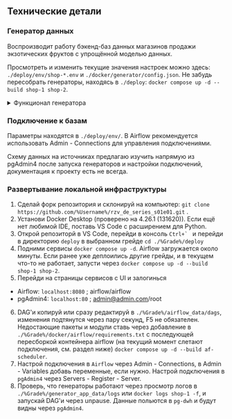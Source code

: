 ## Технические детали


### Генератор данных

Воспроизводит работу бэкенд-баз данных магазинов продажи экзотических фруктов с упрощённой моделью данных.

Просмотреть и изменить текущие значения настроек можно здесь: ```./deploy/env/shop-*.env``` и ```./docker/generator/config.json```. Не забудь пересобрать генераторы, находясь в ```./deploy```: ```docker compose up -d --build shop-1 shop-2```.

<details>
<summary>Функционал генератора</summary>
<br>

* Через пакет Faker генерирует строки для таблиц в Postgres базе
* Можно развернуть несколько инстансов источников (имитация филиалов)
* Воспроизводимость генерации и обновления данных через seed: ```GENERATOR_SEED```
* Удаление данных старше момента времени Х через ```DELETE_OLDER_THAN_SEC```
* Обновление случайного количества столбцов в строках с управляемой глубиной в прошлом: ```update_rows_per_tick, UPDATE_NOT_OLDER_THAN_SEC```
* Автоматическая остановка через заданное время: ```STOP_GENERATOR_AFTER_SEC```
* Управляемая частота вставки и изменения данных (через время между тиками): ```TICK_INTERVAL_SEC```
* Подробное логирование уровня DEBUG и удобное уровня INFO в контейнере: ```docker logs shop-1 -f``` и в ```./generator_app_data/logs```
</details>


### Подключение к базам
Параметры находятся в ```./deploy/env/```. 
В Airflow рекомендуется использовать Admin - Connections для управления подключениями.

Схему данных на источниках предлагаю изучить напрямую из pgAdmin4 после запуска генераторов и настройки подключений, документация к проекту есть не всегда.


### Развертывание локальной инфраструктуры
1. Сделай форк репозитория и склонируй на компьютер: ```git clone https://github.com/%Username%/rzv_de_series_s01e01.git``` .
2. Установи Docker Desktop (проверено на 4.26.1 (131620)). Если ещё нет любимой IDE, поставь VS Code с расширением для Python.
3. Открой репозиторй в VS Code, перейди в консоль ```Ctrl+` ``` и перейди в директорию ```deploy``` в выбранном грейде ```cd ./%Grade%/deploy```
4. Подними сервисы ```docker compose up -d```. Airflow загружается около минуты. Если ранее уже деплоились другие грейды, и в текущем что-то не работает, запусти через ```docker compose up -d --build shop-1 shop-2```.
5. Перейди на страницы сервисов с UI и залогинься
* Airflow: ```localhost:8080``` ; airflow/airflow
* pgAdmin4: ```localhost:80``` ; admin@admin.com/root
6. DAG'и копируй или сразу редактируй в ```./%Grade%/airflow_data/dags```, изменения подтянутся через пару секунд, F5 не обязателен. Недостающие пакеты и модули ставь через добавление в ```./%Grade%/docker/airflow/requirements.txt``` с последующей пересборкой контейнера airflow (на текущий момент слетают подключения, см. раздел ниже) ```docker compose up -d --build af-scheduler```. 
7. Настрой подключения в ```Airflow``` через Admin - Connections, в Admin - Variables добавь переменные, если нужно.
Настрой подключения в ```pgAdmin4``` через Servers - Register - Server.
8. Проверь, что генераторы работают через просмотр логов в ```./%Grade%/generator_app_data/logs``` или ```docker logs shop-1 -f```, и запускай DAG'и через unpause. Данные польются в ```pg-dwh``` и будут видны через ```pgAdmin4```.